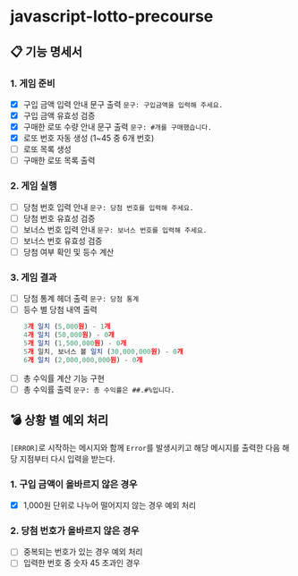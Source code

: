 # javascript-lotto-precourse

## 📋 기능 명세서

### 1. 게임 준비

- [x] 구입 금액 입력 안내 문구 출력 `문구: 구입금액을 입력해 주세요.`
- [x] 구입 금액 유효성 검증
- [x] 구매한 로또 수량 안내 문구 출력 `문구: #개를 구매했습니다.`
- [x] 로또 번호 자동 생성 (1~45 중 6개 번호)
- [ ] 로또 목록 생성
- [ ] 구매한 로또 목록 출력

### 2. 게임 실행

- [ ] 당첨 번호 입력 안내 `문구: 당첨 번호를 입력해 주세요.`
- [ ] 당첨 번호 유효성 검증
- [ ] 보너스 번호 입력 안내 `문구: 보너스 번호를 입력해 주세요.`
- [ ] 보너스 번호 유효성 검증
- [ ] 당첨 여부 확인 및 등수 계산

### 3. 게임 결과

- [ ] 당첨 통계 헤더 출력 `문구: 당첨 통계`
- [ ] 등수 별 당첨 내역 출력
  ```jsx
  3개 일치 (5,000원) - 1개
  4개 일치 (50,000원) - 0개
  5개 일치 (1,500,000원) - 0개
  5개 일치, 보너스 볼 일치 (30,000,000원) - 0개
  6개 일치 (2,000,000,000원) - 0개
  ```
- [ ] 총 수익률 계산 기능 구현
- [ ] 총 수익률 출력 `문구: 총 수익률은 ##.#%입니다.`

## 💣 상황 별 예외 처리

`[ERROR]`로 시작하는 메시지와 함께 `Error`를 발생시키고 해당 메시지를 출력한 다음 해당 지점부터 다시 입력을 받는다.

### 1. 구입 금액이 올바르지 않은 경우

- [x] 1,000원 단위로 나누어 떨어지지 않는 경우 예외 처리

### 2. 당첨 번호가 올바르지 않은 경우

- [ ] 중복되는 번호가 있는 경우 예외 처리
- [ ] 입력한 번호 중 숫자 45 초과인 경우
